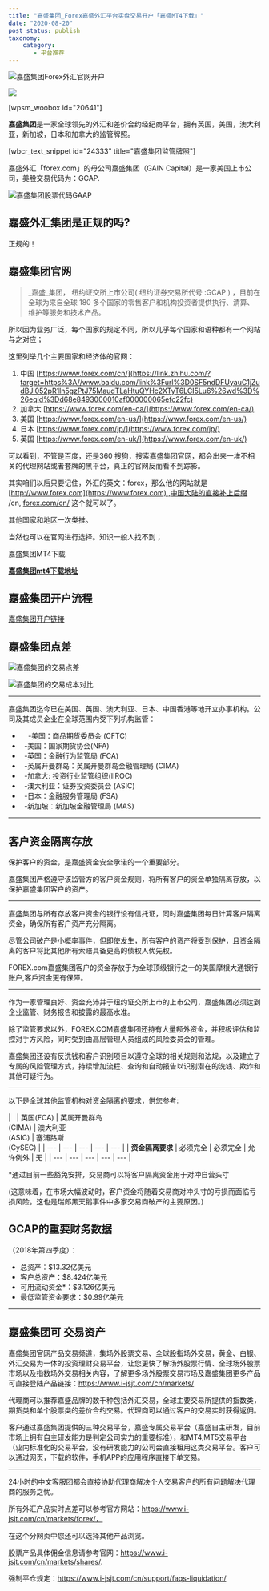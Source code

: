 ```yaml
---
title: "嘉盛集团_Forex嘉盛外汇平台实盘交易开户「嘉盛MT4下载」"
date: "2020-08-20"
post_status: publish
taxonomy:
    category: 
       - 平台推荐
---
```


![嘉盛集团Forex外汇官网开户](https://cdn.fendou.la/welaowei8/2020/05/forex.svg)

![](https://cdn.fendou.la/welaowei8/2020/09/forex.svg)

\[wpsm\_woobox id="20641"\]

**嘉盛集团**是一家全球领先的外汇和差价合约经纪商平台，拥有英国，美国，澳大利亚，新加坡，日本和加拿大的监管牌照。

\[wbcr\_text\_snippet id="24333" title="嘉盛集团监管牌照"\]

嘉盛外汇「forex.com」的母公司嘉盛集团（GAIN Capital）是一家美国上市公司，美股交易代码为：GCAP.

![嘉盛集团股票代码GAAP](https://we.laowei8.com/wp-content/uploads/2020/07/bfa593c4e9fc699055d83f2303055a0c-10.png)

## **嘉盛外汇集团**是正规的吗?

正规的！

## **嘉盛集团**官网

> _嘉盛_集团， 纽约证交所上市公司( 纽约证券交易所代号 :GCAP ) ，目前在全球为来自全球 180 多个国家的零售客户和机构投资者提供执行、清算、维护等服务和技术产品。

所以因为业务广泛，每个国家的规定不同，所以几乎每个国家和语种都有一个网站与之对应；

这里列举几个主要国家和经济体的官网：

1. 中国 [https://www.forex.com/cn/](https://link.zhihu.com/?target=https%3A//www.baidu.com/link%3Furl%3D0SF5ndDFUyauC1jZudBJl052pR1ln5gzPtJ75MaudTLaHtuQYHc2XTyT6LCI5Lu6%26wd%3D%26eqid%3Dd68e8493000010af000000065efc22fc)
2. 加拿大 [https://www.forex.com/en-ca/](https://www.forex.com/en-ca/)
3. 美国 [https://www.forex.com/en-us/](https://www.forex.com/en-us/)
4. 日本 [https://www.forex.com/jp/](https://www.forex.com/jp/)
5. 英国 [https://www.forex.com/en-uk/](https://www.forex.com/en-uk/)

可以看到，不管是百度，还是360 搜狗，搜索嘉盛集团官网，都会出来一堆不相关的代理网站或者套牌的黑平台，真正的官网反而看不到踪影。

其实咱们以后只要记住，外汇的英文：forex，那么他的网站就是[http://www.forex.com](https://www.forex.com) ,中国大陆的直接补上后缀 /cn, [forex.com/cn/](https://www.forex.com/cn/) 这个就可以了。

其他国家和地区一次类推。

当然也可以在官网进行选择。知识一般人找不到；

嘉盛集团MT4下载

**[嘉盛集团mt4下载地址](https://download.mql5.com/cdn/web/first.prudential.markets/mt4/fpmarkets4setup.exe)**

## 嘉盛集团开户流程

[嘉盛集团开户链接](https://www.ssgg.net/go/forexcom/ "嘉盛集团")

## 嘉盛集团点差

![嘉盛集团的交易点差](https://we.laowei8.com/wp-content/uploads/2020/07/3f4f00a975610e8225e62151a8597c89-2.png)

![嘉盛集团的交易成本对比](https://we.laowei8.com/wp-content/uploads/2020/07/981c0d7caa818360d24ae151ed3d1819-2.png)

* * *

嘉盛集团迄今已在美国、英国、澳大利亚、日本、中国香港等地开立办事机构。公司及其成员企业在全球范围内受下列机构监管：

-     -美国：商品期货委员会 (CFTC)
-   -美国：国家期货协会(NFA)
-   -英国：金融行为监管局 (FCA)
-   -英属开曼群岛：英属开曼群岛金融管理局 (CIMA)
-   -加拿大: 投资行业监管组织(IIROC)
-   -澳大利亚：证券投资委员会 (ASIC)
-   -日本：金融服务管理局 (FSA)
-   -新加坡：新加坡金融管理局 (MAS)

* * *

## 客户资金隔离存放

保护客户的资金，是嘉盛资金安全承诺的一个重要部分。

嘉盛集团严格遵守该监管方的客户资金规则，将所有客户的资金单独隔离存放，以保护嘉盛集团客户的资产。

* * *

嘉盛集团与所有存放客户资金的银行设有信托证，同时嘉盛集团每日计算客户隔离资金，确保所有客户资产充分隔离。

尽管公司破产是小概率事件，但即使发生，所有客户的资产将受到保护，且资金隔离的客户将比其他所有索赔具备更高的债权人优先权。

FOREX.com嘉盛集团客户的资金存放于为全球顶级银行之一的美国摩根大通银行账户,客戶资金更有保障。

* * *

作为一家管理良好、资金充沛并于纽约证交所上市的上市公司，嘉盛集团必须达到企业监管、财务报告和披露的最高水准。

除了监管要求以外，FOREX.COM嘉盛集团还持有大量额外资金，并积极评估和监控对手方风险，同时受到由高层管理人员组成的风险委员会的管理。

嘉盛集团还设有反洗钱和客户识别项目以遵守全球的相关规则和法规，以及建立了专属的风险管理方式，持续增加流程、查询和自动报告以识别潜在的洗钱、欺诈和其他可疑行为。

* * *

以下是全球其他监管机构对资金隔离的要求，供您参考:

|   | 英国(FCA) | 英属开曼群岛  
(CIMA) | 澳大利亚  
(ASIC) | 塞浦路斯  
(CySEC) |
| --- | --- | --- | --- | --- |
| **资金隔离要求** | 必须完全 | 必须完全 | 允许例外 | 无 |
| --- | --- | --- | --- | --- |

\*通过目前一些豁免安排，交易商可以将客户隔离资金用于对冲自营头寸

(这意味着，在市场大幅波动时，客户资金将随着交易商对冲头寸的亏损而面临亏损风险。这也是瑞郎黑天鹅事件中多家交易商破产的主要原因。)

## GCAP的重要财务数据

（2018年第四季度）：

- 总资产：$13.32亿美元
- 客户总资产：$8.424亿美元
- 可用流动资金\*：$3.126亿美元
- 最低监管资金要求：$0.99亿美元

* * *

## 嘉盛集团可 交易资产

嘉盛集团官网产品交易频道，集场外股票交易、全球股指场外交易，黄金、白银、外汇交易为一体的投资理财交易平台，让您更快了解场外股票行情、全球场外股票市场以及指数场外交易相关内容，了解更多场外股票交易市场及嘉盛集团更多产品可直接登陆产品链接：https://www.i-jsjt.com/cn/markets/

代理商可以推荐嘉盛品牌的数千种包括外汇交易，全球主要交易所提供的指数类，期货类和单个股票类的差价合约交易。代理商可以通过客户的交易实时获得返佣。

客户通过嘉盛集团提供的三种交易平台，嘉盛专属交易平台（嘉盛自主研发，目前市场上拥有自主研发能力是判定公司实力的重要标准），和MT4,MT5交易平台（业内标准化的交易平台，没有研发能力的公司会直接租用这类交易平台。客户可以通过网页，下载的软件，手机APP的应用程序直接下单交易。

* * *

24小时的中文客服团都会直接协助代理商解决个人交易客户的所有问题解决代理商的服务之忧。

所有外汇产品实时点差可以参考官方网站：https://www.i-jsjt.com/cn/markets/forex/，

在这个分网页中您还可以选择其他产品浏览。

股票产品具体佣金信息请参考官网：https://www.i-jsjt.com/cn/markets/shares/.

强制平仓规定：https://www.i-jsjt.com/cn/support/faqs-liquidation/
